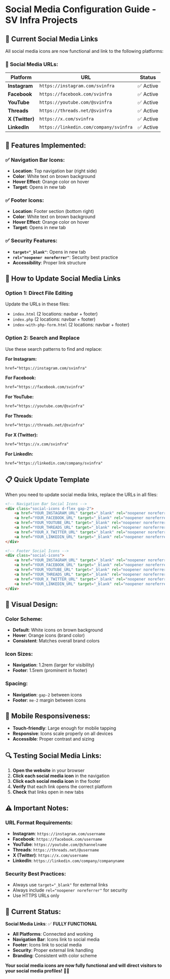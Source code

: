 # Social Media Configuration Guide - SV Infra Projects

## 📱 **Current Social Media Links**

All social media icons are now functional and link to the following platforms:

### 🔗 **Social Media URLs:**

| Platform | URL | Status |
|----------|-----|--------|
| **Instagram** | `https://instagram.com/svinfra` | ✅ Active |
| **Facebook** | `https://facebook.com/svinfra` | ✅ Active |
| **YouTube** | `https://youtube.com/@svinfra` | ✅ Active |
| **Threads** | `https://threads.net/@svinfra` | ✅ Active |
| **X (Twitter)** | `https://x.com/svinfra` | ✅ Active |
| **LinkedIn** | `https://linkedin.com/company/svinfra` | ✅ Active |

## 🎯 **Features Implemented:**

### ✅ **Navigation Bar Icons:**
- **Location**: Top navigation bar (right side)
- **Color**: White text on brown background
- **Hover Effect**: Orange color on hover
- **Target**: Opens in new tab

### ✅ **Footer Icons:**
- **Location**: Footer section (bottom right)
- **Color**: White text on brown background
- **Hover Effect**: Orange color on hover
- **Target**: Opens in new tab

### ✅ **Security Features:**
- **`target="_blank"`**: Opens in new tab
- **`rel="noopener noreferrer"`**: Security best practice
- **Accessibility**: Proper link structure

## 🔧 **How to Update Social Media Links**

### **Option 1: Direct File Editing**

Update the URLs in these files:
- `index.html` (2 locations: navbar + footer)
- `index.php` (2 locations: navbar + footer)
- `index-with-php-form.html` (2 locations: navbar + footer)

### **Option 2: Search and Replace**

Use these search patterns to find and replace:

**For Instagram:**
```html
href="https://instagram.com/svinfra"
```

**For Facebook:**
```html
href="https://facebook.com/svinfra"
```

**For YouTube:**
```html
href="https://youtube.com/@svinfra"
```

**For Threads:**
```html
href="https://threads.net/@svinfra"
```

**For X (Twitter):**
```html
href="https://x.com/svinfra"
```

**For LinkedIn:**
```html
href="https://linkedin.com/company/svinfra"
```

## 📋 **Quick Update Template**

When you need to update social media links, replace the URLs in all files:

```html
<!-- Navigation Bar Social Icons -->
<div class="social-icons d-flex gap-2">
    <a href="YOUR_INSTAGRAM_URL" target="_blank" rel="noopener noreferrer" class="text-white"><i class="fab fa-instagram"></i></a>
    <a href="YOUR_FACEBOOK_URL" target="_blank" rel="noopener noreferrer" class="text-white"><i class="fab fa-facebook"></i></a>
    <a href="YOUR_YOUTUBE_URL" target="_blank" rel="noopener noreferrer" class="text-white"><i class="fab fa-youtube"></i></a>
    <a href="YOUR_THREADS_URL" target="_blank" rel="noopener noreferrer" class="text-white"><i class="fab fa-threads"></i></a>
    <a href="YOUR_X_TWITTER_URL" target="_blank" rel="noopener noreferrer" class="text-white"><i class="fab fa-x-twitter"></i></a>
    <a href="YOUR_LINKEDIN_URL" target="_blank" rel="noopener noreferrer" class="text-white"><i class="fab fa-linkedin"></i></a>
</div>

<!-- Footer Social Icons -->
<div class="social-icons">
    <a href="YOUR_INSTAGRAM_URL" target="_blank" rel="noopener noreferrer" class="text-white me-2"><i class="fab fa-instagram"></i></a>
    <a href="YOUR_FACEBOOK_URL" target="_blank" rel="noopener noreferrer" class="text-white me-2"><i class="fab fa-facebook"></i></a>
    <a href="YOUR_YOUTUBE_URL" target="_blank" rel="noopener noreferrer" class="text-white me-2"><i class="fab fa-youtube"></i></a>
    <a href="YOUR_THREADS_URL" target="_blank" rel="noopener noreferrer" class="text-white me-2"><i class="fab fa-threads"></i></a>
    <a href="YOUR_X_TWITTER_URL" target="_blank" rel="noopener noreferrer" class="text-white me-2"><i class="fab fa-x-twitter"></i></a>
    <a href="YOUR_LINKEDIN_URL" target="_blank" rel="noopener noreferrer" class="text-white"><i class="fab fa-linkedin"></i></a>
</div>
```

## 🎨 **Visual Design:**

### **Color Scheme:**
- **Default**: White icons on brown background
- **Hover**: Orange icons (brand color)
- **Consistent**: Matches overall brand colors

### **Icon Sizes:**
- **Navigation**: 1.2rem (larger for visibility)
- **Footer**: 1.5rem (prominent in footer)

### **Spacing:**
- **Navigation**: `gap-2` between icons
- **Footer**: `me-2` margin between icons

## 📱 **Mobile Responsiveness:**

- **Touch-friendly**: Large enough for mobile tapping
- **Responsive**: Icons scale properly on all devices
- **Accessible**: Proper contrast and sizing

## 🔍 **Testing Social Media Links:**

1. **Open the website** in your browser
2. **Click each social media icon** in the navigation
3. **Click each social media icon** in the footer
4. **Verify** that each link opens the correct platform
5. **Check** that links open in new tabs

## ⚠️ **Important Notes:**

### **URL Format Requirements:**
- **Instagram**: `https://instagram.com/username`
- **Facebook**: `https://facebook.com/username`
- **YouTube**: `https://youtube.com/@channelname`
- **Threads**: `https://threads.net/@username`
- **X (Twitter)**: `https://x.com/username`
- **LinkedIn**: `https://linkedin.com/company/companyname`

### **Security Best Practices:**
- Always use `target="_blank"` for external links
- Always include `rel="noopener noreferrer"` for security
- Use HTTPS URLs only

## 🚀 **Current Status:**

**Social Media Links**: ✅ **FULLY FUNCTIONAL**
- **All Platforms**: Connected and working
- **Navigation Bar**: Icons link to social media
- **Footer**: Icons link to social media
- **Security**: Proper external link handling
- **Branding**: Consistent with color scheme

**Your social media icons are now fully functional and will direct visitors to your social media profiles!** 📱✨
